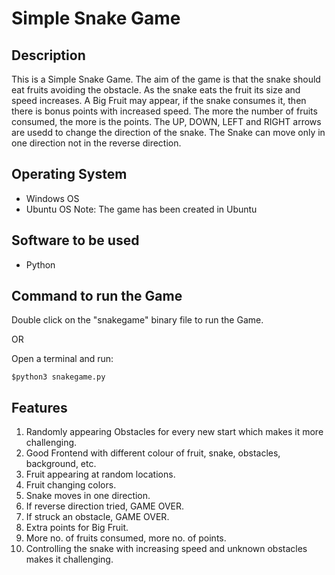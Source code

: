 # Simple Snake Game 
## Description
This is a Simple Snake Game. The aim of the game is that the snake should eat fruits avoiding the obstacle. As the snake eats the fruit its size and speed increases. A Big Fruit may appear, if the snake consumes it, then there is bonus points with increased speed. The more the number of fruits consumed, the more is the points. The UP, DOWN, LEFT and RIGHT arrows are usedd to change the direction of the snake. The Snake can move only in one direction not in the reverse direction.
## Operating System
- Windows OS
- Ubuntu OS
Note: The game has been created in Ubuntu
## Software to be used
- Python
## Command to run the Game
Double click on the "snakegame" binary file to run the Game.

OR

Open a terminal and run:

```$python3 snakegame.py```
## Features
1. Randomly appearing Obstacles for every new start which makes it more challenging.
2. Good Frontend with different colour of fruit, snake, obstacles, background, etc.
3. Fruit appearing at random locations.
4. Fruit changing colors.
5. Snake moves in one direction.
6. If reverse direction tried, GAME OVER.
7. If struck an obstacle, GAME OVER.
8. Extra points for Big Fruit.
9. More no. of fruits consumed, more no. of points.
10. Controlling the snake with increasing speed and unknown obstacles makes it challenging.
